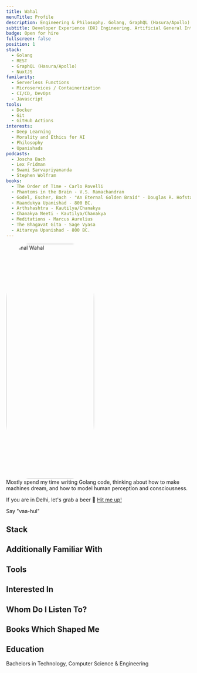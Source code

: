 ```yaml
---
title: Wahal
menuTitle: Profile
description: Engineering & Philosophy. Golang, GraphQL (Hasura/Apollo) & NuxtJS
subtitle: Developer Experience (DX) Engineering. Artificial General Intelligence. Consciousness & Upanishads.
badge: Open for hire
fullscreen: false
position: 1
stack:
  - Golang
  - REST
  - GraphQL (Hasura/Apollo)
  - NuxtJS
familarity:
  - Serverless Functions
  - Microservices / Containerization
  - CI/CD, DevOps
  - Javascript
tools:
  - Docker
  - Git
  - GitHub Actions
interests:
  - Deep Learning
  - Morality and Ethics for AI
  - Philosophy
  - Upanishads
podcasts:
  - Joscha Bach
  - Lex Fridman
  - Swami Sarvapriyananda
  - Stephen Wolfram
books:
  - The Order of Time - Carlo Rovelli
  - Phantoms in the Brain - V.S. Ramachandran
  - Godel, Escher, Bach - "An Eternal Golden Braid" - Douglas R. Hofstadter
  - Maandukya Upanishad - 800 BC.
  - Arthshashtra - Kautilya/Chanakya
  - Chanakya Neeti - Kautilya/Chanakya
  - Meditations - Marcus Aurelius
  - The Bhagavat Gita - Sage Vyasa 
  - Aitareya Upanishad - 800 BC.
---
```


<!-- <div class="grid grid-rows-1 grid-flow-col">
  <div class="row-span-1 flex justify-center">
  <img src="/profile.jpg" width="360" height="640" alt="Mrinal Wahal"/>
  </div>
  </div>
 -->

<div class="grid grid-rows-1 lg:grid-flow-col gap-6 flex items-stretch flex-col">
  <div class="row-span-2">
  <img src="/profile.jpg" width="240" height="640" alt="Mrinal Wahal"/>
  </div>
  <div class="col-span-1 self-center">
  Mostly spend my time writing Golang code, thinking about how to make machines dream,
  and how to model human perception and consciousness.

  If you are in Delhi, let's grab a beer 🍺 <a href="https://instagram.com/mrinalwahal"> Hit me up! </a>

  <badge>
  Say "vaa-hul"
  </badge>
  </div>
</div>

## Stack

<list :items="stack"></list>

## Additionally Familiar With

<list :items="familarity"></list>

## Tools

<list :items="tools"></list>

## Interested In

<list :items="interests"></list>

## Whom Do I Listen To?

<list :items="podcasts"></list>

## Books Which Shaped Me

<list :items="books"></list>

## Education

Bachelors in Technology, Computer Science & Engineering

<!-- <p class="flex items-center">Enjoy light and dark mode:&nbsp;<app-color-switcher class="inline-flex ml-2"></app-color-switcher></p>
 -->

<style>
img {
  border-radius: 25%;
}
</style>